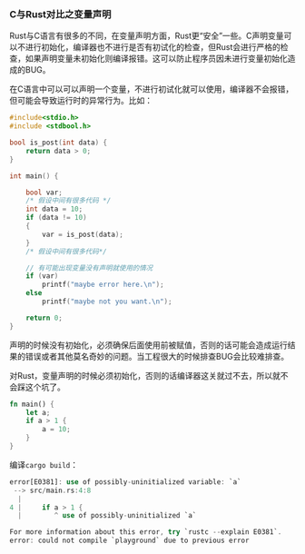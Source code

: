 
### C与Rust对比之变量声明
Rust与C语言有很多的不同，在变量声明方面，Rust更“安全”一些。C声明变量可以不进行初始化，编译器也不进行是否有初试化的检查，但Rust会进行严格的检查，如果声明变量未初始化则编译报错。这可以防止程序员因未进行变量初始化造成的BUG。

在C语言中可以可以声明一个变量，不进行初试化就可以使用，编译器不会报错，但可能会导致运行时的异常行为。比如：
```c++
#include<stdio.h>
#include <stdbool.h>

bool is_post(int data) {
    return data > 0;
}

int main() {

    bool var;
    /* 假设中间有很多代码 */
    int data = 10;
    if (data != 10) 
    {
        var = is_post(data);
    }
    /* 假设中间有很多代码*/

    // 有可能出现变量没有声明就使用的情况
    if (var)
        printf("maybe error here.\n");
    else 
        printf("maybe not you want.\n");

    return 0;
}
```
声明的时候没有初始化，必须确保后面使用前被赋值，否则的话可能会造成运行结果的错误或者其他莫名奇妙的问题。当工程很大的时候排查BUG会比较难排查。

对Rust，变量声明的时候必须初始化，否则的话编译器这关就过不去，所以就不会踩这个坑了。
```rust
fn main() {
    let a;
    if a > 1 {
        a = 10;
    }
}
```
编译`cargo build`：
```rust
error[E0381]: use of possibly-uninitialized variable: `a`
 --> src/main.rs:4:8
  |
4 |     if a > 1 {
  |        ^ use of possibly-uninitialized `a`

For more information about this error, try `rustc --explain E0381`.
error: could not compile `playground` due to previous error
```
